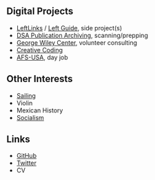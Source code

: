 ## Digital Projects

* [LeftLinks](/left-links) / [Left Guide](left-guide), side project(s)
* [DSA Publication Archiving](https://democraticleft.dsausa.org/issues), scanning/prepping
* [George Wiley Center](https://www.georgewileycenter.org), volunteer consulting
* [Creative Coding](/creative-coding)
* [AFS-USA](https://www.afsusa.org), day job

## Other Interests

* [Sailing](/sailing)
* Violin
* Mexican History
* [Socialism](/socialism)

## Links

* [GitHub](https://github.com/willielaredo)
* [Twitter](https://www.twitter.com/willielaredo)
* CV